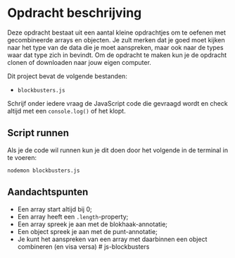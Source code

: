 # Opdracht beschrijving

Deze opdracht bestaat uit een aantal kleine opdrachtjes om te oefenen met gecombineerde arrays en objecten. Je zult merken dat je goed moet kijken naar het type van de data die je moet aanspreken, maar ook naar de types waar dat type zich in bevindt. Om de opdracht te maken kun je de opdracht clonen of downloaden naar jouw eigen computer.

Dit project bevat de volgende bestanden:

* `blockbusters.js`

Schrijf onder iedere vraag de JavaScript code die gevraagd wordt en check altijd met een `console.log()` of het klopt.

## Script runnen
Als je de code wil runnen kun je dit doen door het volgende in de terminal in te voeren:

```shell
nodemon blockbusters.js
```

## Aandachtspunten
* Een array start altijd bij 0;
* Een array heeft een `.length`-property;
* Een array spreek je aan met de blokhaak-annotatie;
* Een object spreek je aan met de punt-annotatie;
* Je kunt het aanspreken van een array met daarbinnen een object combineren (en visa versa)
#   j s - b l o c k b u s t e r s  
 